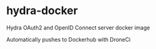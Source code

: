 # hydra-docker
Hydra OAuth2 and OpenID Connect server docker image

Automatically pushes to Dockerhub with DroneCi
